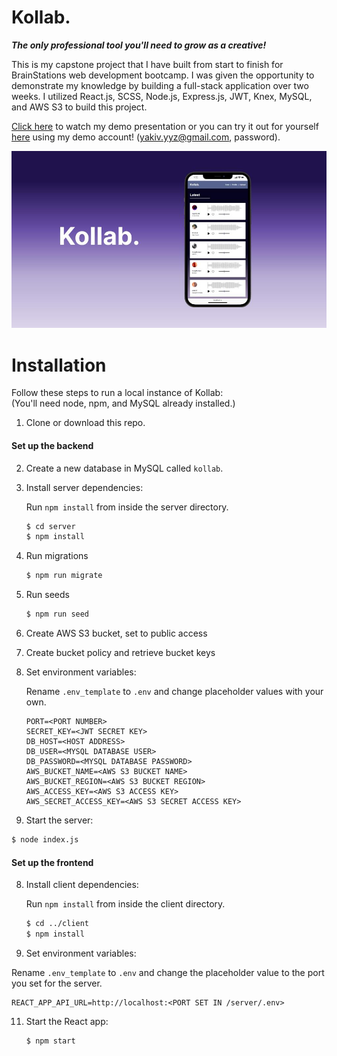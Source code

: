 # Kollab.
***The only professional tool you'll need to grow as a creative!***

This is my capstone project that I have built from start to finish for BrainStations web development bootcamp. I was given the opportunity to demonstrate my knowledge by building a full-stack application over two weeks. I utilized React.js, SCSS, Node.js, Express.js, JWT, Knex, MySQL, and AWS S3 to build this project. 

[Click here](https://www.loom.com/share/24eb6395a88c46a9a5e911735e8715bb) to watch my demo presentation or you can try it out for yourself [here](https://chipper-croquembouche-788ab1.netlify.app/) using my demo account! (yakiv.yyz@gmail.com, password). 

![Kollab preview](./demo/kollab.jpg)

# Installation

Follow these steps to run a local instance of Kollab:  
(You'll need node, npm, and MySQL already installed.)

1. Clone or download this repo.

#### Set up the backend

2.  Create a new database in MySQL called `kollab`.
3.  Install server dependencies:

    Run `npm install` from inside the server directory.

    ```bash
    $ cd server
    $ npm install
    ```

4.  Run migrations
    ```bash
    $ npm run migrate
    ```
5.  Run seeds
    ```bash
    $ npm run seed
    ```
6.  Create AWS S3 bucket, set to public access

7.  Create bucket policy and retrieve bucket keys

8.  Set environment variables:

    Rename `.env_template` to `.env` and change placeholder values with your own.

    ```shell
    PORT=<PORT NUMBER>
    SECRET_KEY=<JWT SECRET KEY>
    DB_HOST=<HOST ADDRESS>
    DB_USER=<MYSQL DATABASE USER>
    DB_PASSWORD=<MYSQL DATABASE PASSWORD>
    AWS_BUCKET_NAME=<AWS S3 BUCKET NAME>
    AWS_BUCKET_REGION=<AWS S3 BUCKET REGION>
    AWS_ACCESS_KEY=<AWS S3 ACCESS KEY>
    AWS_SECRET_ACCESS_KEY=<AWS S3 SECRET ACCESS KEY>
    ````
9. Start the server:
```bash
$ node index.js
````

#### Set up the frontend

8. Install client dependencies:

   Run `npm install` from inside the client directory.

   ```bash
   $ cd ../client
   $ npm install
   ```

9. Set environment variables:

Rename `.env_template` to `.env` and change the placeholder value to the port you set for the server.

```shell
REACT_APP_API_URL=http://localhost:<PORT SET IN /server/.env>
```

11. Start the React app:
    ```bash
    $ npm start
    ```

